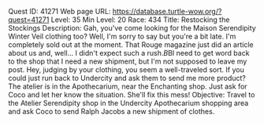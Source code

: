 Quest ID: 41271
Web page URL: https://database.turtle-wow.org/?quest=41271
Level: 35
Min Level: 20
Race: 434
Title: Restocking the Stockings
Description: Gah, you've come looking for the Maison Serendipity Winter Veil clothing too? Well, I'm sorry to say but you're a bit late. I'm completely sold out at the moment. That Rouge magazine just did an article about us and, well... I didn't expect such a rush.$B$BI need to get word back to the shop that I need a new shipment, but I'm not supposed to leave my post. Hey, judging by your clothing, you seem a well-traveled sort. If you could just run back to Undercity and ask them to send me more product? The atelier is in the Apothecarium, near the Enchanting shop. Just ask for Coco and let her know the situation. She'll fix this mess!
Objective: Travel to the Atelier Serendipity shop in the Undercity Apothecarium shopping area and ask Coco to send Ralph Jacobs a new shipment of clothes.
